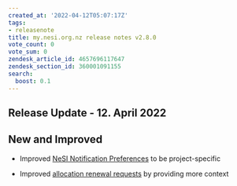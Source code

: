 ```yaml
---
created_at: '2022-04-12T05:07:17Z'
tags:
- releasenote
title: my.nesi.org.nz release notes v2.8.0
vote_count: 0
vote_sum: 0
zendesk_article_id: 4657696117647
zendesk_section_id: 360001091155
search:
  boost: 0.1
---
```


## Release Update - 12. April 2022

## New and Improved

-   Improved [NeSI Notification
    Preferences](../../../Getting_Started/my-nesi-org-nz/Managing_notification_preferences.md)
    to be project-specific

-   Improved [allocation renewal
    requests](../../../Getting_Started/my-nesi-org-nz/Requesting_to_renew_an_allocation_via_my-nesi-org-nz.md)
    by providing more context
